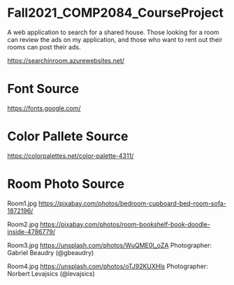 # Fall2021_COMP2084_CourseProject
A web application to search for a shared house. Those looking for a room can review the ads on my application, and those who want to rent out their rooms can post their ads.


https://searchinroom.azurewebsites.net/



# Font Source
https://fonts.google.com/

# Color Pallete Source
https://colorpalettes.net/color-palette-4311/

# Room Photo Source
Room1.jpg
https://pixabay.com/photos/bedroom-cupboard-bed-room-sofa-1872196/

Room2.jpg
https://pixabay.com/photos/room-bookshelf-book-doodle-inside-4786779/

Room3.jpg
https://unsplash.com/photos/WuQME0I_oZA
Photographer: Gabriel Beaudry (@gbeaudry)

Room4.jpg
https://unsplash.com/photos/oTJ92KUXHls
Photographer: Norbert Levajsics (@levajsics)

